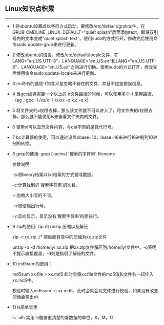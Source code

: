 ## Linux知识点积累

***

* 1 将ubuntu设置成以字符方式启动，要修改/etc/default/grub文件，在GRUB_CMDLINE_LINUX_DEFAULT="quiet splash"后面添加text，即将双引号内的文本变成"quiet splash text"。使用sudo的方式打开，修改完后使用命令sudo update-grub来进行更新。

* 2 修改ubuntu的语言，修改/etc/default/locale文件，在LANG="en_US.UTF-8"，LANGUAGE="en_US:en"和LANG="en_US.UTF-8"，LANGUAGE="en_US:en"之间进行切换。使用sudo的方式打开，修改完后使用命令sudo update-locale来进行更新。

* 3 rm命令的选项-f的含义是忽略不存在的文件，并且不提是错误信息。

* 4 当gcc编译需要一个以上的.h文件路径的时候，可以使用多个-I 来带路径，（eg：gcc -I /xx/x -I /x/xx -c x.c -o x）

* 5 将文件夹的x权限去掉，那么该文件就不可以进入了，将文件夹的r权限去掉，那么就不能使用ls来查看文件夹内的文件。

* 6 使用nl可以显示文件内容，与cat不同的是其代行号。

* 7 bc计算器的使用，可以通过设置obase=10，ibase=16来进行16进制到10进制的转换。

* 8 grep的使用: grep [-acinv] '搜索的字符串' filename

    参数说明

    -a:将binary档案以txt档案的方式搜寻数据。

    -c:计算找到的‘搜索字符串’的次数。

    -i:忽略大小写的不同。

    -n:顺便输出行号。

    -v:反向显示，显示没有‘搜索字符串’的那些行。

* 9 zip的使用: zip 和 unzip 压缩以及解压
    
    zip -r xx.zip ./* 把后面目录中的压缩为xx.zip文件

    unzip -o -d /home/ly/ xx.zip 把xx.zip文件解压到/home/ly/文件中，-o表明不提示直接覆盖，-d则是指明了解压的文件。

* 10 md5sum的使用： 

    md5sum xx.file > xx.md5 此时会将xx.file文件的md5值和文件名一起传入xx.md5中。

    校验时输入md5sum -c xx.md5，此时会就会对文件进行校验，如果没有改变的话会输出ok

* 11 ls简单实用

    ls -alh 实用-h能够更清楚的看数据的单位，K，M，G